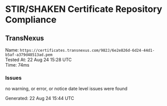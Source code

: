 # STIR/SHAKEN Certificate Repository Compliance

## TransNexus

Name: `https://certificates.transnexus.com/982J/6e2e826d-6d24-44d1-b5af-a379d48513ad.pem`\
Tested At: 22 Aug 24 15:28 UTC\
Time: 74ms

### Issues

no warning, or error, or notice date level issues were found

Generated: 22 Aug 24 15:44 UTC